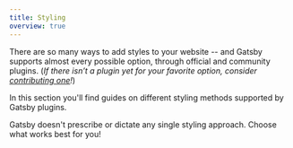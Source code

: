 ```yaml
---
title: Styling
overview: true
---
```


There are so many ways to add styles to your website -- and Gatsby supports almost every possible option, through official and community plugins. (_If there isn’t a plugin yet for your favorite option, consider [contributing one](/docs/how-plugins-work/)!_)

In this section you'll find guides on different styling methods supported by Gatsby plugins.

Gatsby doesn't prescribe or dictate any single styling approach. Choose what works best for you!

<GuideList slug={props.slug} />
